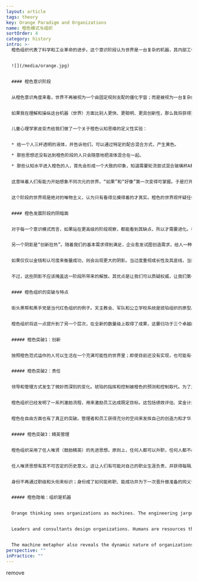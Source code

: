 ```yaml
---
layout: article
tags: theory
key: Orange Paradigm and Organizations
name: 橙色模式与组织
sortOrder: 4
category: history
intro: >-
  橙色组织代表了科学和工业革命的进步。这个意识阶段认为世界是一台复杂的机器，其内部工作原理和自然规律都可以被研究和理解。这一观点在过去两个世纪深刻地改变了人类，带来了前所未有的繁荣和生命的希望。当今的管理思路特点是注重竞争、创新和绩效，这些塑造了橙色组织的运作方式。领导从指挥和控制转变为预测和控制（目标管理）。作为机器的组织是橙色世界观的主要隐喻。现在大多数大公司都是这样运作的。


  ![](/media/orange.jpg)


  #### 橙色意识阶段


  从橙色意识角度来看，世界不再被视为一个由固定规则支配的僵化宇宙；而是被视为一台复杂的机器，其内部工作原理和自然规律可以被研究和理解。


  如果我在理解和操纵这台机器（世界）方面比别人更快、更聪明、更具创新性，那么我将获得更多的成功、财富、市场份额或任何我想要的东西。


  儿童心理学家皮亚杰给我们做了一个关于橙色认知思维的定义性实验：


  * 给一个人三杯透明的液体，并告诉他们，可以通过特定的配合混合方式，产生黄色。

  * 那些思想还没有达到橙色阶段的人只会随意地把液体混合在一起。

  * 那些认知水平进入橙色的人，首先会形成一个大致的印象，知道需要轮流尝试混合玻璃杯A和B，然后A和C，然后B和C，以此类推。他们会一次一个地尝试所有不同的组合。


  这意味着人们有能力开始想象不同次元的世界。“如果”和“好像”第一次变得可掌握。于是打开了通向各种理想的可能性。有了这种认知能力，人们就可以质疑权威、群体规范和所继承的现状。橙色认知打开了科学研究、创新和创业的闸门。


  这个阶段的世界观是绝对的唯物主义，认为只有看得见摸得着的才真实。橙色的世界观怀疑任何形式的灵性和超越性，因为橙色意识难以相信一些无法通过经验证明或观察到的事物。在这个唯物的世界里，什么都是多多益善（贪婪）。


  #### 橙色发展阶段的阴暗面


  对于每一个意识模式而言，如果站在更高级的阶段观察，都能看到其缺点，所以才需要进化。橙色范式的黑暗面很难忽视：企业贪婪、政治短见、过度强调经济杠杆、过度消费以及对地球资源和生态系统不计后果的开采。


  另一个阴影是“创新狂热”。随着我们的基本需求得到满足，企业愈发试图创造需求，给人一种错觉：更多的物质会让我们更快乐、更完整。


  如果仅仅以金钱和认可度来衡量成功，则会出现更大的阴影。当过度重视成长性及其底线，当把到达顶峰的时刻定义位唯一的成功人生，往往会导致处于非巅峰的99%人生中时，会缺乏成就感而感到空虚。


  不过，这些阴影不应该掩盖这一阶段所带来的解放。其优点是让我们可以质疑权威，让我们第一次敢不考虑宗教信条或政治权威，而敢于追求真理。我们已经能够质疑并走出自己的出生状态；我们已经能够从性别，以及其他各种在所属社会阶层的早期强加洗脑赋予我们的思想和行为中挣脱出来。


  #### 橙色组织的突破与特点


  街头黑帮和黑手党是当代红色组织的例子。天主教会、军队和公立学校系统是琥珀组织的原型。现代跨国公司是橙色组织的体现。就结果而言，琥珀色组织超越了红色组织所能想到的任何东西。


  橙色组织将这一点提升到了另一个层次，在全新的数量级上取得了成果，这要归功于三个卓越的突破：创新、责任制和精英管理。


  ##### 橙色突破1：创新


  按照橙色范式运作的人可以生活在一个充满可能性的世界里；即使目前还没有实现，也可能有一天会实现。他们可以质疑现状并制定改善现状的方法。毫不奇怪，橙色组织的领导人会不厌其烦地说，变革和创新不是威胁，而是机遇。橙色组织保留了层级金字塔，但创建了研发、营销和产品管理等部门来促进和推动创新。项目和跨职能团队聚集在一起，能以新的方式看待课题和问题。


  ##### 橙色突破2：责任


  领导和管理方式发生了微妙而深刻的变化。琥珀的指挥和控制被橙色的预测和控制取代。为了比其他组织更频繁、更快地进行创新，有效利用组织的集体智慧成为一种竞争优势。组织中有更多的人被赋予了回旋的空间，并得到授权和信任，也就是得到了自主进行思考和决策的机会。


  橙色组织已经发明了一系列激励流程，用来激励员工达成既定目标。这包括绩效评估、奖金计划、质量奖励和股票期权。简单地说，在琥珀依赖大棒的地方，橙色出现了胡萝卜。


  橙色在自由方面也有了真正的突破。管理者和员工获得充分的空间来发挥自己的创造力和才华，并有权决定如何实现自己的目标。但在实践中，对失败的恐惧往往让管理者保持控制而不是授权，从而无法得到分散责任的好处。


  ##### 橙色突破3：精英管理


  橙色组织采用了任人唯贤（鼓励精英）的先进思想。原则上，任何人都可以升职，任何人都不必拘泥于自己的位置。邮件收发室的男孩可以成为首席执行官——即使那个男孩碰巧是个女孩或者有少数民族背景。橙色催生了现代人力资源以及相应的一系列流程和实践，包括绩效评估、激励制度、资源规划、人才管理、领导力培训和继任规划。


  任人唯贤思想有其不可否定的历史意义。这让人们有可能对自己的职业生涯负责，并获得每隔几年换一次职位的希望，要么在公司内部，或必要时去外部换。


  身份不再通过职级和头衔来标识；身份成了如何能称职、能成功并为下一次晋升做准备的同义词。


  ##### 橙色隐喻：组织是机器


  Orange thinking sees organizations as machines. The engineering jargon we use to talk about organizations reveals how deeply we hold this metaphor. We talk about units and layers, inputs and outputs, efficiency and effectiveness, pulling the lever and moving the needle, accelerating and hitting the brakes, scoping problems and scaling solutions, information flows and bottlenecks, re-engineering and downsizing.


  Leaders and consultants design organizations. Humans are resources that must be carefully aligned on the chart, rather like cogs in a machine. Changes must be planned and mapped out in blueprints, then carefully implemented according to plan. If some of the machinery functions below the expected rhythm, it’s probably time for a “soft” intervention―the occasional team-building―like injecting oil to grease the wheels.


  The machine metaphor also reveals the dynamic nature of organizations in Orange (as compared to Amber, where we think of organizations as rigid, unchanging sets of rules and hierarchies). There is room for energy, creativity, and innovation. At the same time, the metaphor of the machine indicates that these organizations, however much they brim with activity, can still feel lifeless and soulless.
perspective: ""
inPractice: ""
---
```

remove
